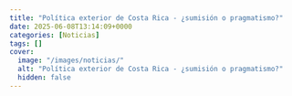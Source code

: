 ```yaml
---
title: "Política exterior de Costa Rica - ¿sumisión o pragmatismo?"
date: 2025-06-08T13:14:09+0000
categories: [Noticias]
tags: []
cover:
  image: "/images/noticias/"
  alt: "Política exterior de Costa Rica - ¿sumisión o pragmatismo?"
  hidden: false
---
```



